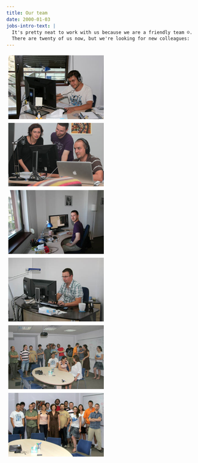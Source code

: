 ```yaml
---
title: Our team
date: 2000-01-03
jobs-intro-text: |
  It's pretty neat to work with us because we are a friendly team ☺.
  There are twenty of us now, but we're looking for new colleagues:
---
```



<img src="/images/team/team2011-1.jpg" alt="Eau de Web team 2011" style="width: 250px; float:left; margin:5px" />
<img src="/images/team/team2011-2.jpg" alt="Eau de Web team 2011" style="width: 250px; float:left; margin:5px" />
<img src="/images/team/team2011-3.jpg" alt="Eau de Web team 2011" style="width: 250px; float:left; margin:5px" />
<img src="/images/team/team2011-4.jpg" alt="Eau de Web team 2011" style="width: 250px; float:left; margin:5px" />
<img src="/images/team/team2011-5.jpg" alt="Eau de Web team 2011" style="width: 250px; float:left; margin:5px" />
<img src="/images/team/team2011-6.jpg" alt="Eau de Web team 2011" style="width: 250px; float:left; margin:5px" />

<div style="clear: left"> </div>


